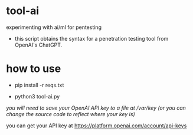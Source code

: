 # tool-ai
experimenting with ai/ml for pentesting

- this script obtains the syntax for a penetration testing tool from OpenAI's ChatGPT.

# how to use
- pip install -r reqs.txt

- python3 tool-ai.py <tool>
  
  
*you will need to save your OpenAI API key to a file at /var/key (or you can change the source code to reflect where your key is)*

you can get your API key at https://platform.openai.com/account/api-keys 

